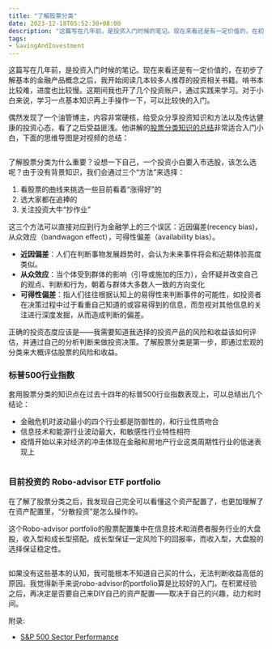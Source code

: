 ```yaml
---
title: "了解股票分类"
date: 2023-12-18T05:52:30+08:00
description: "这篇写在几年前，是投资入门时候的笔记。现在来看还是有一定价值的，在初步了解基本的金融产品概念之后，我开始阅读几本较多人推荐的投资相关书籍。啃书本比较难，进度也比较慢。这期间我也开了几个投资账户，通过实践来学习。对于小白来说，学习一点基本知识再上手操作一下，可以比较快的入门。偶然发现了一个油管博主，内容非常硬核，给受众分享投资知识和方法以及传达健康的投资心态，看了之后受益匪浅。他讲解的股票分类知识的总结非常适合入门小白。"
tags:
- SavingAndInvestment
---
```


这篇写在几年前，是投资入门时候的笔记。现在来看还是有一定价值的，在初步了解基本的金融产品概念之后，我开始阅读几本较多人推荐的投资相关书籍。啃书本比较难，进度也比较慢。这期间我也开了几个投资账户，通过实践来学习。对于小白来说，学习一点基本知识再上手操作一下，可以比较快的入门。
  
偶然发现了一个油管博主，内容非常硬核，给受众分享投资知识和方法以及传达健康的投资心态，看了之后受益匪浅。他讲解的[股票分类知识的总结](https://www.youtube.com/watch?v=mJe9O0Ej41A&t=271s)非常适合入门小白，下面的思维导图是对视频的总结：

<div>
    <span class="image fit" style="max-width: 1000px;"><img src="https://s3.ap-southeast-1.amazonaws.com/littlecheesecake.me/money.sense/equity_categorization/money_sense_equity_categorization_mindmap.png" alt="" /></span>
</div>
  
了解股票分类为什么重要？设想一下自己，一个投资小白要入市选股，该怎么选呢？由于没有背景知识，我们会通过三个“方法”来选择：

1. 看股票的曲线来挑选一些目前看着“涨得好”的
2. 选大家都在追捧的
3. 关注投资大牛“抄作业”

这三个方法可以直接对应到行为金融学上的三个误区：近因偏差(recency bias)，从众效应（bandwagon effect），可得性偏差（availability bias）。  

- **近因偏差**：人们在判断事物发展趋势时，会认为未来事件将会和近期体验高度类似。 
- **从众效应**：当个体受到群体的影响（引导或施加的压力），会怀疑并改变自己的观点、判断和行为，朝着与群体大多数人一致的方向变化
- **可得性偏差**：指人们往往根据认知上的易得性来判断事件的可能性，如投资者在决策过程中过于看重自己知道的或容易得到的信息，而忽视对其他信息的关注进行深度发掘，从而造成判断的偏差。

正确的投资态度应该是——我需要知道我选择的投资产品的风险和收益该如何评估，并通过自己的分析判断来做投资决策。了解股票分类是第一步，即通过宏观的分类来大概评估股票的风险和收益。

### 标普500行业指数

套用股票分类的知识点在过去十四年的标普500行业指数表现上，可以总结出几个结论：  
- 金融危机时波动最小的四个行业都是防御性的，和行业性质吻合  
- 信息技术和能源行业波动最大，和敏感性行业特性相符  
- 疫情开始以来对经济的冲击体现在金融和房地产行业这类周期性行业的低迷表现上  

<div>
    <span class="image fit" style="max-width: 1000px;"><img src="https://s3.ap-southeast-1.amazonaws.com/littlecheesecake.me/money.sense/equity_categorization/money_sense_sp_500_sector_performance_cn.png" alt="" /></span>
</div>

### 目前投资的 Robo-advisor ETF portfolio  

在了解了股票分类之后，我发现自己完全可以看懂这个资产配置了，也更加理解了在资产配置里，“分散投资”是怎么操作的。

这个Robo-advisor portfolio的股票配置集中在信息技术和消费者服务行业的大盘股，收入型和成长型搭配。成长型保证一定风险下的回报率，而收入型，大盘股的选择保证稳定性。

<div>
    <span class="image fit" style="max-width: 600px;"><img src="https://s3.ap-southeast-1.amazonaws.com/littlecheesecake.me/money.sense/equity_categorization/money_sense_robo_porfolio.jpg" alt="" /></span>
</div>

如果没有这些基本的认知，我可能根本不知道自己买的什么，无法判断收益高低的原因。我觉得新手来说robo-advisor的portfolio算是比较好的入门。在积累经验之后，再决定是否要自己来DIY自己的资产配置——取决于自己的兴趣，动力和时间。  

附录:
- [S&P 500 Sector Performance](https://novelinvestor.com/sector-performance/)